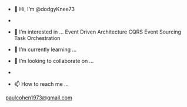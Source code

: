 - 👋 Hi, I’m @dodgyKnee73
- 
- 👀 I’m interested in ...
  Event Driven Architecture
  CQRS
  Event Sourcing
  Task Orchestration
  
- 🌱 I’m currently learning ...
    
- 💞️ I’m looking to collaborate on ...
- 
- 📫 How to reach me ...

paulcohen1973@gmail.com

<!---
dodgyKnee73/dodgyKnee73 is a ✨ special ✨ repository because its `README.md` (this file) appears on your GitHub profile.
You can click the Preview link to take a look at your changes.
--->
